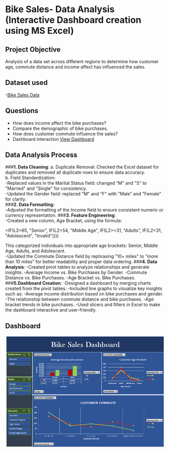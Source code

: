 # Bike Sales- Data Analysis (Interactive Dashboard creation using MS Excel)
## Project Objective
Analysis of a data set across different regions to determine how customer age, commute distance and income affect has influenced the sales. 
## Dataset used
-<a href="Data Set- bike sales.xlsx">Bike Sales Data</a>
## Questions
- How does income affect the bike purchases?
- Compare the demographic of bike purchases.
- How does customer commute influence the sales?
- Dashboard interaction <a href="Dashboard.png"> View Dashboard</a>
## Data Analysis Process
 ###**1. Data Cleaning**:
  a. Duplicate Removal: Checked the Excel dataset for duplicates and removed all duplicate rows to ensure data accuracy.  
  b. Field Standardization:   
  -Replaced values in the Marital Status field: changed "M" and "S" to "Married" and "Single" for consistency.  
  -Updated the Gender field: replaced "M" and "F" with "Male" and "Female" for clarity.  
###**2. Data Formatting**:  
-Adjusted the formatting of the Income field to ensure consistent numeric or currency representation.
###**3. Feature Engineering**:  
-Created a new column, Age Bracket, using the formula:  
          
=IF(L2>65, "Senior", IF(L2>54, "Middle Age", IF(L2>=31, "Adults", IF(L2<31, "Adolescent", "Invalid"))))

This categorized individuals into appropriate age brackets: Senior, Middle Age, Adults, and Adolescent.  
-Updated the Commute Distance field by rephrasing "10+ miles" to "more than 10 miles" for better readability and proper data ordering.
###**4. Data Analysis**:
-Created pivot tables to analyze relationships and generate insights:
  -Average Income vs. Bike Purchases by Gender.
  -Commute Distance vs. Bike Purchases.
  -Age Bracket vs. Bike Purchases.
###**5.Dashboard Creation**:
-Designed a dashboard by merging charts created from the pivot tables:
-Included line graphs to visualize key insights such as:
  -Average income distribution based on bike purchases and gender.
  -The relationship between commute distance and bike purchases.
  -Age bracket trends in bike purchases.
-Used slicers and filters in Excel to make the dashboard interactive and user-friendly.
## Dashboard
![Dashboard.png](https://github.com/ranjitha-exe/Data-Analysis---Bike-sales/blob/main/Dashboard.png)


